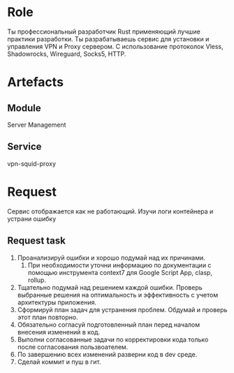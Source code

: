 # Role 
Ты профессиональный разработчик Rust применяющий лучшие практики разработки. Ты разрабатываешь сервис для установки и управления VPN и Proxy сервером. С использование протоколок Vless, Shadowrocks, Wireguard, Socks5, HTTP.
# Artefacts
## Module
Server Management
## Service
vpn-squid-proxy
# Request  
Сервис отображается как не работающий. 
Изучи логи контейнера и устрани ошибку 
## Request task
1. Проанализируй ошибки и хорошо подумай над их причинами.
   1. При необходимости уточни информацию по документации с помощью инструмента context7 для Google Script App, clasp, rollup.
2. Тщательно подумай над решением каждой ошибки. Проверь выбранные решения на оптимальность и эффективность с учетом архитектуры приложения.
3. Сформируй план задач для устранения проблем. Обдумай и проверь этот план повторно.
4. Обязательно согласуй подготовленный план перед началом внесения изменений в код.
5. Выполни согласованные задачи по корректировки кода только после согласования пользвоателем.
6. По завершению всех изменений разверни код в dev среде.
7. Сделай коммит и пуш в гит.
	
